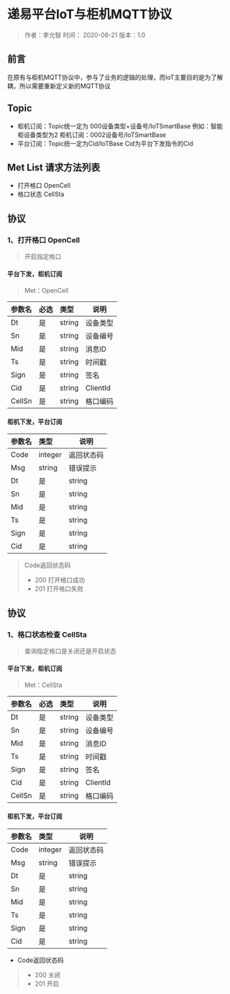 # 递易平台IoT与柜机MQTT协议
> 作者：李允智 
> 时间： 2020-08-21
> 版本：1.0

## 前言
在原有与柜机MQTT协议中，参与了业务的逻辑的处理，而IoT主要目的是为了解耦，所以需要重新定义新的MQTT协议

## Topic

- 柜机订阅：Topic统一定为 000设备类型+设备号/IoTSmartBase  例如：智能柜设备类型为2 柜机订阅：0002设备号/IoTSmartBase
- 平台订阅：Topic统一定为Cid/IoTBase Cid为平台下发指令的Cid

## Met List 请求方法列表

-  打开格口 OpenCell
-  格口状态 CellSta

## 协议

### 1、打开格口 OpenCell
> 开启指定格口

#### 平台下发，柜机订阅
> Met：OpenCell

| 参数名           | 必选 | 类型   | 说明                 |
| :--------------- | :--- | :----- | -------------------- |
| Dt     | 是   | string | 设备类型     |
| Sn     | 是   | string | 设备编号     |
| Mid   | 是   | string | 消息ID   |
| Ts   | 是   | string | 时间戳   |
| Sign   | 是   | string | 签名   |
| Cid   | 是   | string | ClientId   |
| CellSn  | 是   | string | 格口编码   |

#### 柜机下发，平台订阅

| 参数名           | 类型    | 说明               |
| :--------------- | :------ | ------------------ |
| Code             | integer | 返回状态码         |
| Msg          | string  | 错误提示           |
| Dt     | 是   | string | 设备类型     |
| Sn     | 是   | string | 设备编号     |
| Mid   | 是   | string | 消息ID   |
| Ts   | 是   | string | 时间戳   |
| Sign   | 是   | string | 签名   |
| Cid   | 是   | string | ClientId   |

> Code返回状态码
> - 200 打开格口成功
> - 201 打开格口失败

## 协议

### 1、格口状态检查 CellSta
> 查询指定格口是关闭还是开启状态

#### 平台下发，柜机订阅
> Met：CellSta

| 参数名           | 必选 | 类型   | 说明                 |
| :--------------- | :--- | :----- | -------------------- |
| Dt     | 是   | string | 设备类型     |
| Sn     | 是   | string | 设备编号     |
| Mid   | 是   | string | 消息ID   |
| Ts   | 是   | string | 时间戳   |
| Sign   | 是   | string | 签名   |
| Cid   | 是   | string | ClientId   |
| CellSn  | 是   | string | 格口编码   |

#### 柜机下发，平台订阅

| 参数名           | 类型    | 说明               |
| :--------------- | :------ | ------------------ |
| Code             | integer | 返回状态码         |
| Msg          | string  | 错误提示           |
| Dt     | 是   | string | 设备类型     |
| Sn     | 是   | string | 设备编号     |
| Mid   | 是   | string | 消息ID   |
| Ts   | 是   | string | 时间戳   |
| Sign   | 是   | string | 签名   |
| Cid   | 是   | string | ClientId   |

- Code返回状态码
>- 200 关闭
>- 201 开启